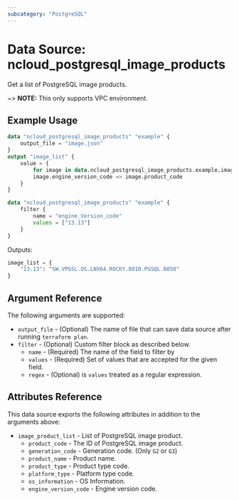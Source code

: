 ```yaml
---
subcategory: "PostgreSQL"
---
```


# Data Source: ncloud_postgresql_image_products

Get a list of PostgreSQL image products.

~> **NOTE:** This only supports VPC environment.

## Example Usage

```terraform
data "ncloud_postgresql_image_products" "example" {
    output_file = "image.json"
}
output "image_list" {
    value = {
        for image in data.ncloud_postgresql_image_products.example.image_product_list:
        image.engine_version_code => image.product_code
    }
}
```

```terraform
data "ncloud_postgresql_image_products" "example" {
    filter {
        name = "engine_Version_code"
        values = ["13.13"]
    }
}
```

Outputs:
```terraform
image_list = {
    "13.13": "SW.VPGSL.OS.LNX64.ROCKY.0810.PGSQL.B050"
}
```

## Argument Reference

The following arguments are supported:

* `output_file` - (Optional) The name of file that can save data source after running `terraform plan`.
* `filter` - (Optional) Custom filter block as described below.
  * `name` - (Required) The name of the field to filter by
  * `values` - (Required) Set of values that are accepted for the given field.
  * `regex` - (Optional) is `values` treated as a regular expression.

## Attributes Reference

This data source exports the following attributes in addition to the arguments above:

* `image_product_list` - List of PostgreSQL image product.
  * `product_code` - The ID of PostgreSQL image product.
  * `generation_code` - Generation code. (Only `G2` or `G3`)
  * `product_name` - Product name.
  * `product_type` - Product type code.
  * `platform_type` - Platform type code.
  * `os_information` - OS Information.
  * `engine_version_code` - Engine version code.